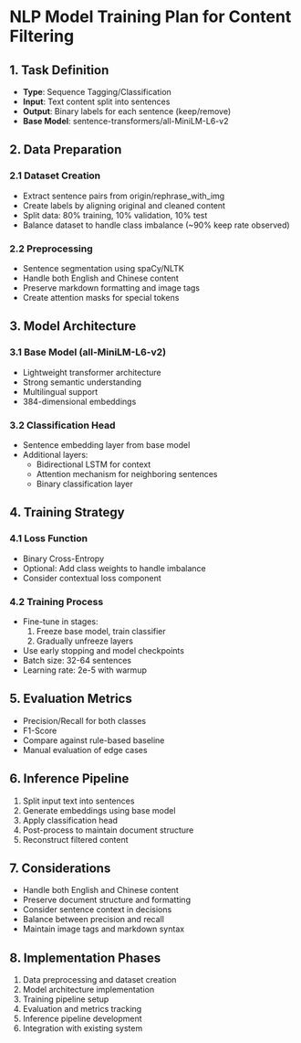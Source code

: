 # NLP Model Training Plan for Content Filtering

## 1. Task Definition
- **Type**: Sequence Tagging/Classification
- **Input**: Text content split into sentences
- **Output**: Binary labels for each sentence (keep/remove)
- **Base Model**: sentence-transformers/all-MiniLM-L6-v2

## 2. Data Preparation
### 2.1 Dataset Creation
- Extract sentence pairs from origin/rephrase_with_img
- Create labels by aligning original and cleaned content
- Split data: 80% training, 10% validation, 10% test
- Balance dataset to handle class imbalance (~90% keep rate observed)

### 2.2 Preprocessing
- Sentence segmentation using spaCy/NLTK
- Handle both English and Chinese content
- Preserve markdown formatting and image tags
- Create attention masks for special tokens

## 3. Model Architecture
### 3.1 Base Model (all-MiniLM-L6-v2)
- Lightweight transformer architecture
- Strong semantic understanding
- Multilingual support
- 384-dimensional embeddings

### 3.2 Classification Head
- Sentence embedding layer from base model
- Additional layers:
  - Bidirectional LSTM for context
  - Attention mechanism for neighboring sentences
  - Binary classification layer

## 4. Training Strategy
### 4.1 Loss Function
- Binary Cross-Entropy
- Optional: Add class weights to handle imbalance
- Consider contextual loss component

### 4.2 Training Process
- Fine-tune in stages:
  1. Freeze base model, train classifier
  2. Gradually unfreeze layers
- Use early stopping and model checkpoints
- Batch size: 32-64 sentences
- Learning rate: 2e-5 with warmup

## 5. Evaluation Metrics
- Precision/Recall for both classes
- F1-Score
- Compare against rule-based baseline
- Manual evaluation of edge cases

## 6. Inference Pipeline
1. Split input text into sentences
2. Generate embeddings using base model
3. Apply classification head
4. Post-process to maintain document structure
5. Reconstruct filtered content

## 7. Considerations
- Handle both English and Chinese content
- Preserve document structure and formatting
- Consider sentence context in decisions
- Balance between precision and recall
- Maintain image tags and markdown syntax

## 8. Implementation Phases
1. Data preprocessing and dataset creation
2. Model architecture implementation
3. Training pipeline setup
4. Evaluation and metrics tracking
5. Inference pipeline development
6. Integration with existing system
